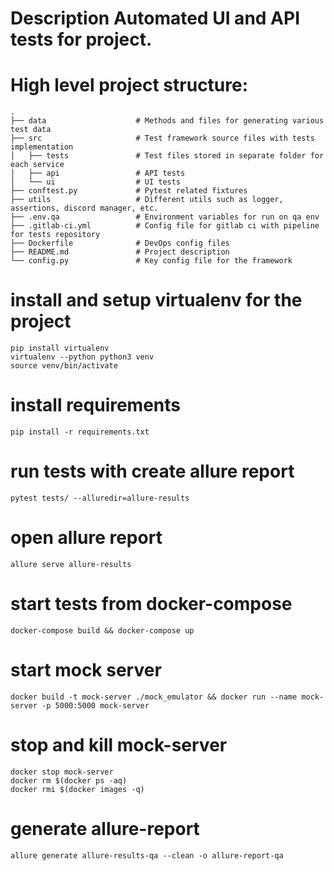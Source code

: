 # Description Automated UI and API tests for project.

# High level project structure:

    .
    ├── data                    # Methods and files for generating various test data
    ├── src                     # Test framework source files with tests implementation
    │   ├── tests               # Test files stored in separate folder for each service
    │   ├── api                 # API tests
    │   └── ui                  # UI tests
    ├── conftest.py             # Pytest related fixtures
    ├── utils                   # Different utils such as logger, assertions, discord manager, etc.
    ├── .env.qa                 # Environment variables for run on qa env
    ├── .gitlab-ci.yml          # Config file for gitlab ci with pipeline for tests repository
    ├── Dockerfile              # DevOps config files
    ├── README.md               # Project description
    └── config.py               # Key config file for the framework


# install and setup virtualenv for the project
```shell
pip install virtualenv
virtualenv --python python3 venv
source venv/bin/activate
```

# install requirements
```shell
pip install -r requirements.txt
```

# run tests with create allure report
```shell
pytest tests/ --alluredir=allure-results
```

# open allure report
```shell
allure serve allure-results
```

# start tests from docker-compose
```shell
docker-compose build && docker-compose up
```

# start mock server
```shell
docker build -t mock-server ./mock_emulator && docker run --name mock-server -p 5000:5000 mock-server
```

# stop and kill mock-server
```shell
docker stop mock-server
docker rm $(docker ps -aq)
docker rmi $(docker images -q)
```

# generate allure-report
```shell
allure generate allure-results-qa --clean -o allure-report-qa
```